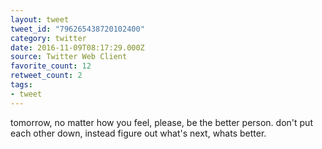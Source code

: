 ```yaml
---
layout: tweet
tweet_id: "796265438720102400"
category: twitter
date: 2016-11-09T08:17:29.000Z
source: Twitter Web Client
favorite_count: 12
retweet_count: 2
tags:
- tweet
---
```


tomorrow, no matter how you feel, please, be the better person. don't put each other down, instead figure out what's next, whats better.
